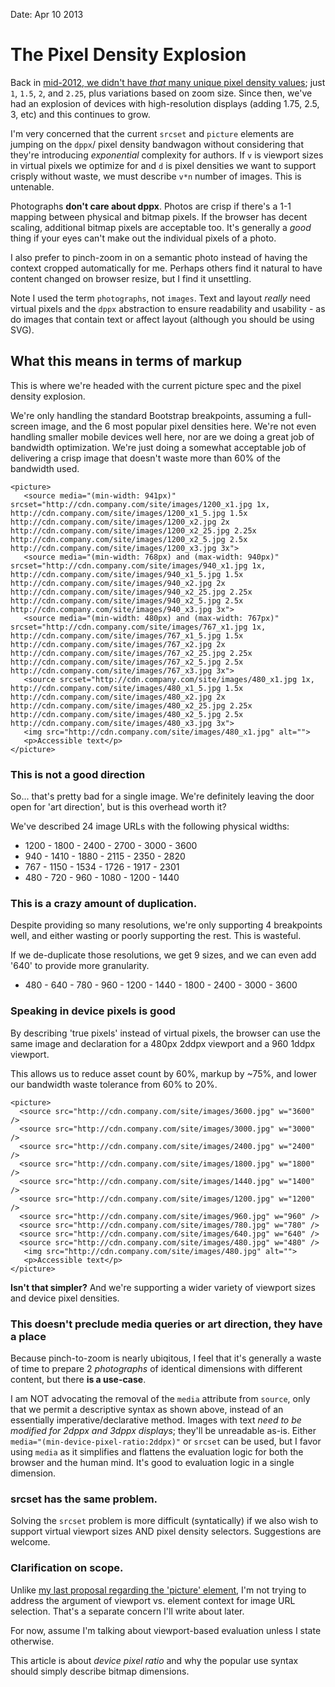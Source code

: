 Date: Apr 10 2013

# The Pixel Density Explosion

Back in [mid-2012, we didn't have *that* many unique pixel density values](http://www.quirksmode.org/blog/archives/2012/07/more_about_devi.html); just `1`, `1.5`, `2`, and `2.25`, plus variations based on zoom size. Since then, we've had an explosion of devices with high-resolution displays (adding 1.75, 2.5, 3, etc) and this continues to grow.

I'm very concerned that the current `srcset` and `picture` elements are jumping on the `dppx`/ pixel density bandwagon without considering that they're introducing *exponential* complexity for authors. If `v` is viewport sizes in virtual pixels we optimize for and `d` is pixel densities we want to support crisply without waste, we must describe `v*n` number of images. This is untenable.

Photographs **don't care about dppx**. Photos are crisp if there's a 1-1 mapping between physical and bitmap pixels. If the browser has decent scaling, additional bitmap pixels are acceptable too. It's generally a *good* thing if your eyes can't make out the individual pixels of a photo. 

I also prefer to pinch-zoom in on a semantic photo instead of having the context cropped automatically for me. Perhaps others find it natural to have content changed on browser resize, but I find it unsettling.

Note I used the term `photographs`, not `images`. Text and layout *really* need virtual pixels and the `dppx` abstraction to ensure readability and usability - as do images that contain text or affect layout (although you should be using SVG).

## What this means in terms of markup

This is where we're headed with the current picture spec and the pixel density explosion. 

We're only handling the standard Bootstrap breakpoints, assuming a full-screen image, and the 6 most popular pixel densities here. We're not even handling smaller mobile devices well here, nor are we doing a great job of bandwidth optimization. We're just doing a somewhat acceptable job of delivering a crisp image that doesn't waste more than 60% of the bandwidth used.

    <picture>
       <source media="(min-width: 941px)" srcset="http://cdn.company.com/site/images/1200_x1.jpg 1x, http://cdn.company.com/site/images/1200_x1_5.jpg 1.5x http://cdn.company.com/site/images/1200_x2.jpg 2x http://cdn.company.com/site/images/1200_x2_25.jpg 2.25x http://cdn.company.com/site/images/1200_x2_5.jpg 2.5x http://cdn.company.com/site/images/1200_x3.jpg 3x">
       <source media="(min-width: 768px) and (max-width: 940px)" srcset="http://cdn.company.com/site/images/940_x1.jpg 1x, http://cdn.company.com/site/images/940_x1_5.jpg 1.5x http://cdn.company.com/site/images/940_x2.jpg 2x http://cdn.company.com/site/images/940_x2_25.jpg 2.25x http://cdn.company.com/site/images/940_x2_5.jpg 2.5x http://cdn.company.com/site/images/940_x3.jpg 3x">
       <source media="(min-width: 480px) and (max-width: 767px)" srcset="http://cdn.company.com/site/images/767_x1.jpg 1x, http://cdn.company.com/site/images/767_x1_5.jpg 1.5x http://cdn.company.com/site/images/767_x2.jpg 2x http://cdn.company.com/site/images/767_x2_25.jpg 2.25x http://cdn.company.com/site/images/767_x2_5.jpg 2.5x http://cdn.company.com/site/images/767_x3.jpg 3x">
       <source srcset="http://cdn.company.com/site/images/480_x1.jpg 1x, http://cdn.company.com/site/images/480_x1_5.jpg 1.5x http://cdn.company.com/site/images/480_x2.jpg 2x http://cdn.company.com/site/images/480_x2_25.jpg 2.25x http://cdn.company.com/site/images/480_x2_5.jpg 2.5x http://cdn.company.com/site/images/480_x3.jpg 3x">
       <img src="http://cdn.company.com/site/images/480_x1.jpg" alt="">
       <p>Accessible text</p>
    </picture>


### This is not a good direction

So... that's pretty bad for a single image. We're definitely leaving the door open for 'art direction', but is this overhead worth it? 

We've described 24 image URLs with the following physical widths:

* 1200 - 1800 - 2400 - 2700 - 3000 - 3600
* 940 - 1410 - 1880 - 2115 -  2350 - 2820
* 767 - 1150 - 1534 - 1726 - 1917 - 2301
* 480 - 720 - 960 - 1080 - 1200 - 1440

### This is a crazy amount of duplication.

Despite providing so many resolutions, we're only supporting 4 breakpoints well, and either wasting or poorly supporting the rest. This is wasteful.

If we de-duplicate those resolutions, we get 9 sizes, and we can even add '640' to provide more granularity.

* 480 - 640 - 780 - 960 - 1200 - 1440 - 1800 - 2400 - 3000 - 3600

### Speaking in device pixels is good

By describing 'true pixels' instead of virtual pixels, the browser can use the same image and declaration for a 480px 2ddpx viewport and a 960 1ddpx viewport.

This allows us to reduce asset count by 60%, markup by ~75%, and lower our bandwidth waste tolerance from 60% to 20%.

    <picture>
      <source src="http://cdn.company.com/site/images/3600.jpg" w="3600" />
      <source src="http://cdn.company.com/site/images/3000.jpg" w="3000" />
      <source src="http://cdn.company.com/site/images/2400.jpg" w="2400" />
      <source src="http://cdn.company.com/site/images/1800.jpg" w="1800" />
      <source src="http://cdn.company.com/site/images/1440.jpg" w="1400" />
      <source src="http://cdn.company.com/site/images/1200.jpg" w="1200" />
      <source src="http://cdn.company.com/site/images/960.jpg" w="960" />
      <source src="http://cdn.company.com/site/images/780.jpg" w="780" />
      <source src="http://cdn.company.com/site/images/640.jpg" w="640" />
      <source src="http://cdn.company.com/site/images/480.jpg" w="480" />
       <img src="http://cdn.company.com/site/images/480.jpg" alt="">
       <p>Accessible text</p>
    </picture>

**Isn't that simpler?** And we're supporting a wider variety of viewport sizes and device pixel densities.

### This doesn't preclude media queries or art direction, they have a place

Because pinch-to-zoom is nearly ubiqitous, I feel that it's generally a waste of time to prepare 2 *photographs* of identical dimensions with different content, but there **is a use-case**.

I am NOT advocating the removal of the `media` attribute from `source`, only that we permit a descriptive syntax as shown above, instead of an essentially imperative/declarative method. Images with text *need to be modified for 2dppx and 3dppx displays*; they'll be unreadable as-is. Either `media="(min-device-pixel-ratio:2ddpx)"` or `srcset` can be used, but I favor using `media` as it simplifies and flattens the evaluation logic for both the browser and the human mind. It's good to evaluation logic in a single dimension.

### srcset has the same problem.

Solving the `srcset` problem is more difficult (syntatically) if we also wish to support virtual viewport sizes AND pixel density selectors. Suggestions are welcome.

### Clarification on scope.

Unlike [my last proposal regarding the 'picture' element](https://gist.github.com/nathanaeljones/5047077), I'm not trying to address the argument of viewport vs. element context for image URL selection. That's a separate concern I'll write about later. 

For now, assume I'm talking about viewport-based evaluation unless I state otherwise.

This article is about *device pixel ratio* and why the popular use syntax should simply describe bitmap dimensions.




